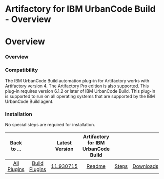 
Artifactory for IBM UrbanCode Build - Overview
==============================================

# Overview


### Overview




### Compatibility

The IBM UrbanCode Build automation plug-in for Artifactory works with Artifactory version 4. The Artifactory Pro edition is also supported. This plug-in requires version 6.1.2 or later of IBM UrbanCode Build. This plug-in is supported to run on all operating systems that are supported by the IBM UrbanCode Build agent.

### Installation

No special steps are required for installation.


|Back to ...||Latest Version|Artifactory for IBM UrbanCode Build |||
| :---: | :---: | :---: | :---: | :---: | :---: |
|[All Plugins](../../index.md)|[Build Plugins](../README.md)|[11.930715](https://raw.githubusercontent.com/UrbanCode/IBM-UCB-PLUGINS/main/files/Artifactory/Artifactory-11.930715.zip)|[Readme](README.md)|[Steps](steps.md)|[Downloads](downloads.md)|
